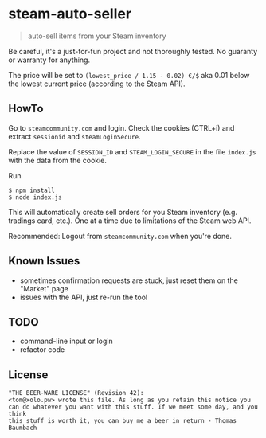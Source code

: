 # steam-auto-seller

> auto-sell items from your Steam inventory

Be careful, it's a just-for-fun project and not thoroughly tested. No guaranty or warranty for anything.

The price will be set to `(lowest_price / 1.15 - 0.02) €/$` aka 0.01 below the lowest current price (according to the Steam API).

## HowTo

Go to `steamcommunity.com` and login. Check the cookies (CTRL+i) and extract `sessionid` and `steamLoginSecure`.

Replace the value of `SESSION_ID` and `STEAM_LOGIN_SECURE` in the file `index.js` with the data from the cookie.

Run

```
$ npm install
$ node index.js
```

This will automatically create sell orders for you Steam inventory (e.g. tradings card, etc.). One at a time due to limitations of the Steam web API.

Recommended: Logout from `steamcommunity.com` when you're done.

## Known Issues

* sometimes confirmation requests are stuck, just reset them on the "Market" page
* issues with the API, just re-run the tool

## TODO

* command-line input or login
* refactor code

## License

```
"THE BEER-WARE LICENSE" (Revision 42):
<tom@xolo.pw> wrote this file. As long as you retain this notice you
can do whatever you want with this stuff. If we meet some day, and you think
this stuff is worth it, you can buy me a beer in return - Thomas Baumbach
```
